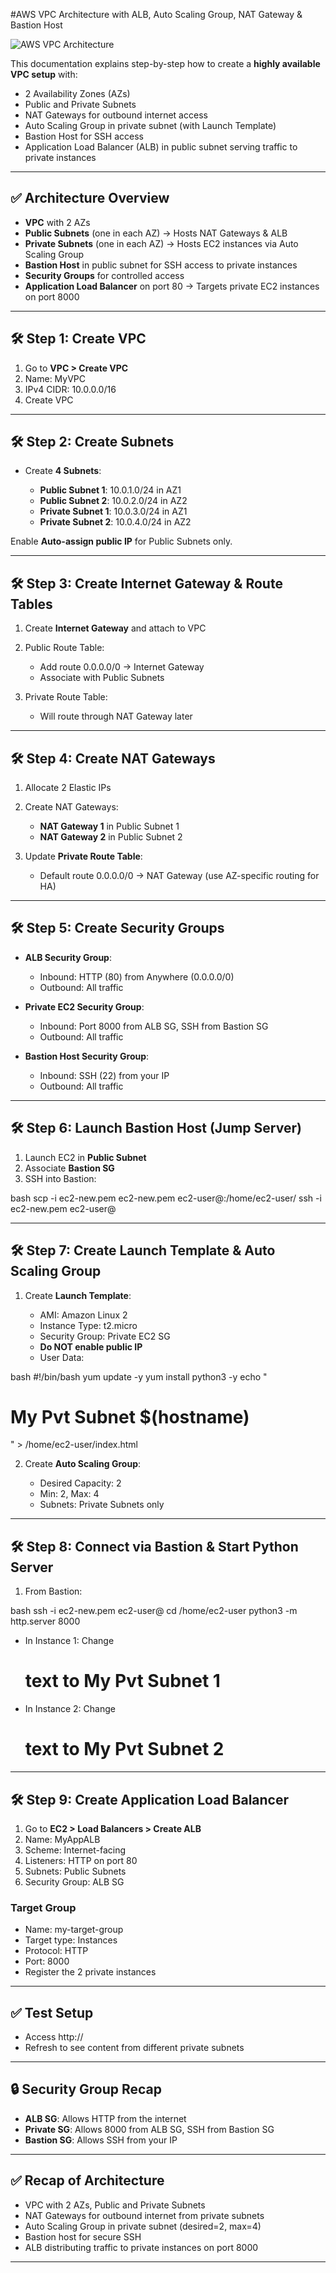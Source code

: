 #AWS VPC Architecture with ALB, Auto Scaling Group, NAT Gateway & Bastion Host

![AWS VPC Architecture](vpc.jpeg)

This documentation explains step-by-step how to create a **highly available VPC setup** with:

* 2 Availability Zones (AZs)
* Public and Private Subnets
* NAT Gateways for outbound internet access
* Auto Scaling Group in private subnet (with Launch Template)
* Bastion Host for SSH access
* Application Load Balancer (ALB) in public subnet serving traffic to private instances

---

## ✅ Architecture Overview

* **VPC** with 2 AZs
* **Public Subnets** (one in each AZ) → Hosts NAT Gateways & ALB
* **Private Subnets** (one in each AZ) → Hosts EC2 instances via Auto Scaling Group
* **Bastion Host** in public subnet for SSH access to private instances
* **Security Groups** for controlled access
* **Application Load Balancer** on port 80 → Targets private EC2 instances on port 8000

---

## 🛠 Step 1: Create VPC

1. Go to **VPC > Create VPC**
2. Name: MyVPC
3. IPv4 CIDR: 10.0.0.0/16
4. Create VPC

---

## 🛠 Step 2: Create Subnets

* Create **4 Subnets**:

  * **Public Subnet 1**: 10.0.1.0/24 in AZ1
  * **Public Subnet 2**: 10.0.2.0/24 in AZ2
  * **Private Subnet 1**: 10.0.3.0/24 in AZ1
  * **Private Subnet 2**: 10.0.4.0/24 in AZ2

Enable **Auto-assign public IP** for Public Subnets only.

---

## 🛠 Step 3: Create Internet Gateway & Route Tables

1. Create **Internet Gateway** and attach to VPC
2. Public Route Table:

   * Add route 0.0.0.0/0 → Internet Gateway
   * Associate with Public Subnets
3. Private Route Table:

   * Will route through NAT Gateway later

---

## 🛠 Step 4: Create NAT Gateways

1. Allocate 2 Elastic IPs
2. Create NAT Gateways:

   * **NAT Gateway 1** in Public Subnet 1
   * **NAT Gateway 2** in Public Subnet 2
3. Update **Private Route Table**:

   * Default route 0.0.0.0/0 → NAT Gateway (use AZ-specific routing for HA)

---

## 🛠 Step 5: Create Security Groups

* **ALB Security Group**:

  * Inbound: HTTP (80) from Anywhere (0.0.0.0/0)
  * Outbound: All traffic

* **Private EC2 Security Group**:

  * Inbound: Port 8000 from ALB SG, SSH from Bastion SG
  * Outbound: All traffic

* **Bastion Host Security Group**:

  * Inbound: SSH (22) from your IP
  * Outbound: All traffic

---

## 🛠 Step 6: Launch Bastion Host (Jump Server)

1. Launch EC2 in **Public Subnet**
2. Associate **Bastion SG**
3. SSH into Bastion:

bash
scp -i ec2-new.pem ec2-new.pem ec2-user@<Bastion-Public-IP>:/home/ec2-user/
ssh -i ec2-new.pem ec2-user@<Bastion-Public-IP>


---

## 🛠 Step 7: Create Launch Template & Auto Scaling Group

1. Create **Launch Template**:

   * AMI: Amazon Linux 2
   * Instance Type: t2.micro
   * Security Group: Private EC2 SG
   * **Do NOT enable public IP**
   * User Data:

bash
#!/bin/bash
yum update -y
yum install python3 -y
echo "<html><h1>My Pvt Subnet $(hostname)</h1></html>" > /home/ec2-user/index.html


2. Create **Auto Scaling Group**:

   * Desired Capacity: 2
   * Min: 2, Max: 4
   * Subnets: Private Subnets only

---

## 🛠 Step 8: Connect via Bastion & Start Python Server

1. From Bastion:

bash
ssh -i ec2-new.pem ec2-user@<Private-Instance-IP>
cd /home/ec2-user
python3 -m http.server 8000


* In Instance 1: Change <h1> text to My Pvt Subnet 1
* In Instance 2: Change <h1> text to My Pvt Subnet 2

---

## 🛠 Step 9: Create Application Load Balancer

1. Go to **EC2 > Load Balancers > Create ALB**
2. Name: MyAppALB
3. Scheme: Internet-facing
4. Listeners: HTTP on port 80
5. Subnets: Public Subnets
6. Security Group: ALB SG

### Target Group

* Name: my-target-group
* Target type: Instances
* Protocol: HTTP
* Port: 8000
* Register the 2 private instances

---

## ✅ Test Setup

* Access http://<ALB-DNS-Name>
* Refresh to see content from different private subnets

---

## 🔒 Security Group Recap

* **ALB SG**: Allows HTTP from the internet
* **Private SG**: Allows 8000 from ALB SG, SSH from Bastion SG
* **Bastion SG**: Allows SSH from your IP

---

## ✅ Recap of Architecture

* VPC with 2 AZs, Public and Private Subnets
* NAT Gateways for outbound internet from private subnets
* Auto Scaling Group in private subnet (desired=2, max=4)
* Bastion host for secure SSH
* ALB distributing traffic to private instances on port 8000

---
